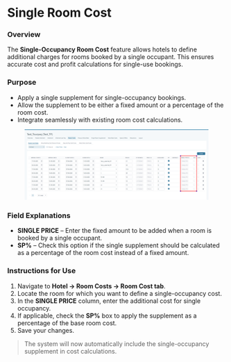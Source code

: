 # Single Room Cost

### Overview

The **Single-Occupancy Room Cost** feature allows hotels to define additional charges for rooms booked by a single occupant. This ensures accurate cost and profit calculations for single-use bookings.

### Purpose

* Apply a single supplement for single-occupancy bookings.
* Allow the supplement to be either a fixed amount or a percentage of the room cost.
* Integrate seamlessly with existing room cost calculations.

<figure><img src="../../../.gitbook/assets/image (4) (2) (1).png" alt=""><figcaption></figcaption></figure>

### Field Explanations

* **SINGLE PRICE** – Enter the fixed amount to be added when a room is booked by a single occupant.
* **SP%** – Check this option if the single supplement should be calculated as a percentage of the room cost instead of a fixed amount.

### Instructions for Use

1. Navigate to **Hotel → Room Costs → Room Cost tab**.
2. Locate the room for which you want to define a single-occupancy cost.
3. In the **SINGLE PRICE** column, enter the additional cost for single occupancy.
4. If applicable, check the **SP%** box to apply the supplement as a percentage of the base room cost.
5. Save your changes.

> The system will now automatically include the single-occupancy supplement in cost calculations.
